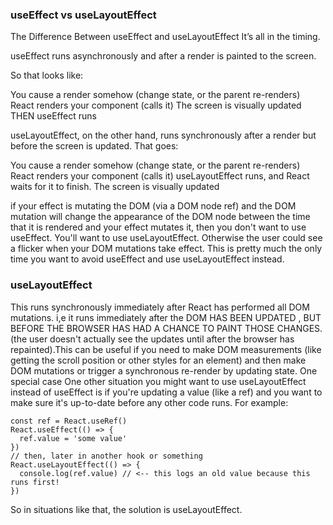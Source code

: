 ### useEffect vs useLayoutEffect

The Difference Between useEffect and useLayoutEffect
It’s all in the timing.

useEffect runs asynchronously and after a render is painted to the screen.

So that looks like:

You cause a render somehow (change state, or the parent re-renders)
React renders your component (calls it)
The screen is visually updated
THEN useEffect runs

useLayoutEffect, on the other hand, runs synchronously after a render but before the screen is updated. That goes:

You cause a render somehow (change state, or the parent re-renders)
React renders your component (calls it)
useLayoutEffect runs, and React waits for it to finish.
The screen is visually updated

 if your effect is mutating the DOM (via a DOM node ref) and 
 the DOM mutation will change the appearance of the DOM node between the time 
 that it is rendered and your effect mutates it, then you don't want to use useEffect.
 You'll want to use useLayoutEffect. Otherwise the user could see a flicker when your DOM mutations take effect. This
 is pretty much the only time you want to avoid useEffect and use useLayoutEffect instead.
 
 
### useLayoutEffect
This runs synchronously immediately after React has performed all DOM mutations.
i,e it runs immediately after the DOM HAS BEEN UPDATED , BUT BEFORE THE BROWSER HAS HAD A CHANCE TO PAINT THOSE CHANGES.
(the user doesn't actually see the updates until after the browser has repainted).This can be useful if you need to make
DOM measurements (like getting the scroll position or other styles for an element) and then make DOM mutations or trigger a synchronous re-render by updating state.
One special case
One other situation you might want to use useLayoutEffect instead of useEffect is if you're updating a value (like a ref) and you want to make sure it's up-to-date
before any other code runs. For example:
```
const ref = React.useRef()
React.useEffect(() => {
  ref.value = 'some value'
})
// then, later in another hook or something
React.useLayoutEffect(() => {
  console.log(ref.value) // <-- this logs an old value because this runs first!
})
```
So in situations like that, the solution is useLayoutEffect.

